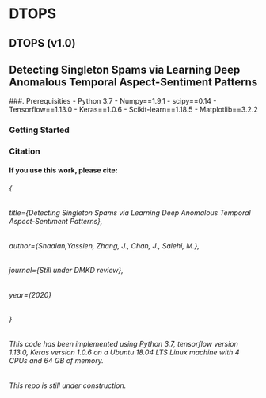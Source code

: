 # DTOPS
## DTOPS (v1.0)

## Detecting Singleton Spams via Learning Deep Anomalous Temporal Aspect-Sentiment Patterns

###. Prerequisities
	- Python 3.7
	- Numpy==1.9.1
	- scipy==0.14
	- Tensorflow==1.13.0
	- Keras==1.0.6 
	- Scikit-learn==1.18.5
	- Matplotlib==3.2.2
	
### Getting Started

### Citation
#### If you use this work, please cite:
  ###### {
  ###### title={Detecting Singleton Spams via Learning Deep Anomalous Temporal Aspect-Sentiment Patterns},
  ###### author={Shaalan,Yassien, Zhang, J., Chan, J., Salehi, M.},
  ###### journal={Still under DMKD review},
  ###### year={2020}
###### }
###### This code has been implemented using Python 3.7, tensorflow version 1.13.0, Keras version 1.0.6 on a Ubuntu 18.04 LTS Linux machine with 4 CPUs and 64 GB of memory. 
###### This repo is still under construction.